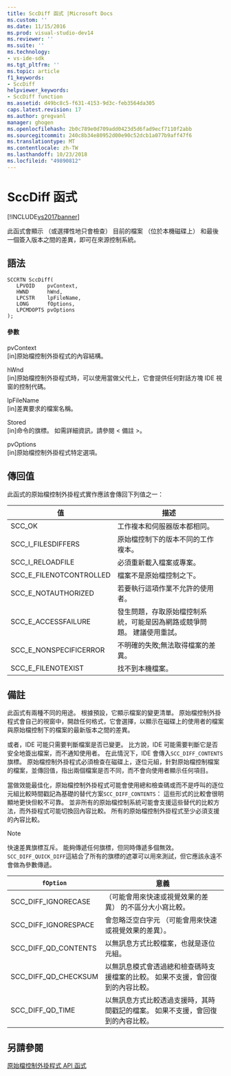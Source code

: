 ```yaml
---
title: SccDiff 函式 |Microsoft Docs
ms.custom: ''
ms.date: 11/15/2016
ms.prod: visual-studio-dev14
ms.reviewer: ''
ms.suite: ''
ms.technology:
- vs-ide-sdk
ms.tgt_pltfrm: ''
ms.topic: article
f1_keywords:
- SccDiff
helpviewer_keywords:
- SccDiff function
ms.assetid: d49bc8c5-f631-4153-9d3c-feb3564da305
caps.latest.revision: 17
ms.author: gregvanl
manager: ghogen
ms.openlocfilehash: 2b0c789e0d709add0423d5d6fad9ecf7110f2abb
ms.sourcegitcommit: 240c8b34e80952d00e90c52dcb1a077b9aff47f6
ms.translationtype: MT
ms.contentlocale: zh-TW
ms.lasthandoff: 10/23/2018
ms.locfileid: "49890812"
---
```

# <a name="sccdiff-function"></a>SccDiff 函式
[!INCLUDE[vs2017banner](../includes/vs2017banner.md)]

此函式會顯示 （或選擇性地只會檢查） 目前的檔案 （位於本機磁碟上） 和最後一個簽入版本之間的差異，即可在來源控制系統。  
  
## <a name="syntax"></a>語法  
  
```cpp#  
SCCRTN SccDiff(  
   LPVOID    pvContext,  
   HWND      hWnd,  
   LPCSTR    lpFileName,  
   LONG      fOptions,  
   LPCMDOPTS pvOptions  
);  
```  
  
#### <a name="parameters"></a>參數  
 pvContext  
 [in]原始檔控制外掛程式的內容結構。  
  
 hWnd  
 [in]原始檔控制外掛程式時，可以使用當做父代上，它會提供任何對話方塊 IDE 視窗的控制代碼。  
  
 lpFileName  
 [in]差異要求的檔案名稱。  
  
 Stored  
 [in]命令的旗標。 如需詳細資訊，請參閱 < 備註 >。  
  
 pvOptions  
 [in]原始檔控制外掛程式特定選項。  
  
## <a name="return-value"></a>傳回值  
 此函式的原始檔控制外掛程式實作應該會傳回下列值之一：  
  
|值|描述|  
|-----------|-----------------|  
|SCC_OK|工作複本和伺服器版本都相同。|  
|SCC_I_FILESDIFFERS|原始檔控制下的版本不同的工作複本。|  
|SCC_I_RELOADFILE|必須重新載入檔案或專案。|  
|SCC_E_FILENOTCONTROLLED|檔案不是原始檔控制之下。|  
|SCC_E_NOTAUTHORIZED|若要執行這項作業不允許的使用者。|  
|SCC_E_ACCESSFAILURE|發生問題，存取原始檔控制系統，可能是因為網路或競爭問題。 建議使用重試。|  
|SCC_E_NONSPECIFICERROR|不明確的失敗;無法取得檔案的差異。|  
|SCC_E_FILENOTEXIST|找不到本機檔案。|  
  
## <a name="remarks"></a>備註  
 此函式有兩種不同的用途。 根據預設，它顯示檔案的變更清單。 原始檔控制外掛程式會自己的視窗中，開啟任何格式，它會選擇，以顯示在磁碟上的使用者的檔案與原始檔控制下的檔案的最新版本之間的差異。  
  
 或者，IDE 可能只需要判斷檔案是否已變更。 比方說，IDE 可能需要判斷它是否安全地簽出檔案，而不通知使用者。 在此情況下，IDE 會傳入`SCC_DIFF_CONTENTS`旗標。 原始檔控制外掛程式必須檢查在磁碟上，逐位元組，針對原始檔控制檔案的檔案，並傳回值，指出兩個檔案是否不同，而不會向使用者顯示任何項目。  
  
 當做效能最佳化，原始檔控制外掛程式可能會使用總和檢查碼或而不是呼叫的逐位元組比較時間戳記為基礎的替代方案`SCC_DIFF_CONTENTS`： 這些形式的比較會很明顯地更快但較不可靠。 並非所有的原始檔控制系統可能會支援這些替代的比較方法，而外掛程式可能切換回內容比較。 所有的原始檔控制外掛程式至少必須支援的內容比較。  
  
> [!NOTE]
>  快速差異旗標互斥。 能夠傳遞任何旗標，但同時傳遞多個無效。 `SCC_DIFF_QUICK_DIFF`這結合了所有的旗標的遮罩可以用來測試，但它應該永遠不會做為參數傳遞。  
  
|`fOption`|意義|  
|---------------|-------------|  
|SCC_DIFF_IGNORECASE|（可能會用來快速或視覺效果的差異） 的不區分大小寫比較。|  
|SCC_DIFF_IGNORESPACE|會忽略泛空白字元 （可能會用來快速或視覺效果的差異）。|  
|SCC_DIFF_QD_CONTENTS|以無訊息方式比較檔案，也就是逐位元組。|  
|SCC_DIFF_QD_CHECKSUM|以無訊息模式會透過總和檢查碼時支援檔案的比較。 如果不支援，會回復到的內容比較。|  
|SCC_DIFF_QD_TIME|以無訊息方式比較透過支援時，其時間戳記的檔案。 如果不支援，會回復到的內容比較。|  
  
## <a name="see-also"></a>另請參閱  
 [原始檔控制外掛程式 API 函式](../extensibility/source-control-plug-in-api-functions.md)

